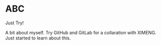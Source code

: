 # ABC
Just Try!

A bit about myself. Try GitHub and GitLab for a collaration with XIMENG. Just started to learn about this.
